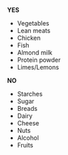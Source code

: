 **YES**

* Vegetables
* Lean meats
* Chicken
* Fish
* Almond milk
* Protein powder
* Limes/Lemons

**NO**

* Starches
* Sugar
* Breads
* Dairy
* Cheese
* Nuts
* Alcohol
* Fruits
